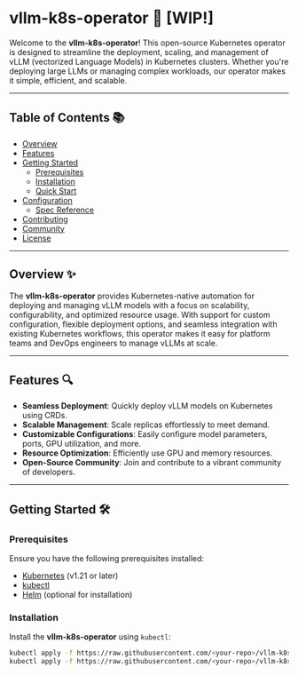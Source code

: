 # vllm-k8s-operator 🚀 [WIP!]

Welcome to the **vllm-k8s-operator**! This open-source Kubernetes operator is designed to streamline the deployment, scaling, and management of vLLM (vectorized Language Models) in Kubernetes clusters. Whether you're deploying large LLMs or managing complex workloads, our operator makes it simple, efficient, and scalable.

---

## Table of Contents 📚

- [Overview](#overview)
- [Features](#features)
- [Getting Started](#getting-started)
  - [Prerequisites](#prerequisites)
  - [Installation](#installation)
  - [Quick Start](#quick-start)
- [Configuration](#configuration)
  - [Spec Reference](#spec-reference)
- [Contributing](#contributing)
- [Community](#community)
- [License](#license)

---

## Overview ✨

The **vllm-k8s-operator** provides Kubernetes-native automation for deploying and managing vLLM models with a focus on scalability, configurability, and optimized resource usage. With support for custom configuration, flexible deployment options, and seamless integration with existing Kubernetes workflows, this operator makes it easy for platform teams and DevOps engineers to manage vLLMs at scale.

---

## Features 🔍

- **Seamless Deployment**: Quickly deploy vLLM models on Kubernetes using CRDs.
- **Scalable Management**: Scale replicas effortlessly to meet demand.
- **Customizable Configurations**: Easily configure model parameters, ports, GPU utilization, and more.
- **Resource Optimization**: Efficiently use GPU and memory resources.
- **Open-Source Community**: Join and contribute to a vibrant community of developers.

---

## Getting Started 🛠️

### Prerequisites

Ensure you have the following prerequisites installed:

- [Kubernetes](https://kubernetes.io) (v1.21 or later)
- [kubectl](https://kubernetes.io/docs/tasks/tools/)
- [Helm](https://helm.sh/) (optional for installation)

### Installation

Install the **vllm-k8s-operator** using `kubectl`:

```bash
kubectl apply -f https://raw.githubusercontent.com/<your-repo>/vllm-k8s-operator/main/deploy/crds.yaml
kubectl apply -f https://raw.githubusercontent.com/<your-repo>/vllm-k8s-operator/main/deploy/operator.yaml
```
